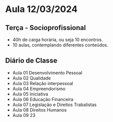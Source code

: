 # Aula 12/03/2024

## Terça - Socioprofissional

- 40h de carga horária, ou seja 10 encontros.
- 10 aulas, contemplando diferentes conteúdos.

## Diário de Classe

- Aula 01 Desenvolvimento Pessoal
- Aula 02 Qualidade
- Aula 03 Relação interpessoal
- Aula 04 Empreendorismo
- Aula 05 Iniciativa
- Aula 06 Educação Financeira
- Aula 07 Legislação e Direitos Trabalistas
- Aula 08 Direitos Humanos
- Aula 09 23
